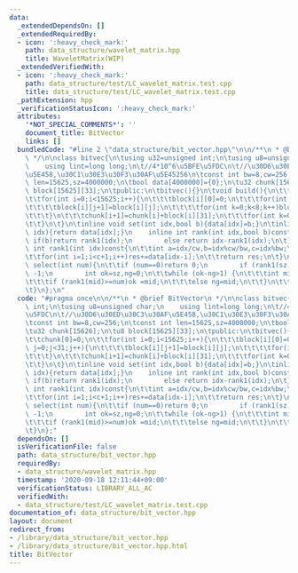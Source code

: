 ```yaml
---
data:
  _extendedDependsOn: []
  _extendedRequiredBy:
  - icon: ':heavy_check_mark:'
    path: data_structure/wavelet_matrix.hpp
    title: WaveletMatrix(WIP)
  _extendedVerifiedWith:
  - icon: ':heavy_check_mark:'
    path: data_structure/test/LC_wavelet_matrix.test.cpp
    title: data_structure/test/LC_wavelet_matrix.test.cpp
  _pathExtension: hpp
  _verificationStatusIcon: ':heavy_check_mark:'
  attributes:
    '*NOT_SPECIAL_COMMENTS*': ''
    document_title: BitVector
    links: []
  bundledCode: "#line 2 \"data_structure/bit_vector.hpp\"\n\n/**\n * @brief BitVector\n\
    \ */\n\nclass bitvec{\n\tusing u32=unsigned int;\n\tusing u8=unsigned char;\n\
    \    using lint=long long;\n\t//4*10^6\u5BFE\u5FDC\n\t//\u30D6\u30ED\u30C3\u30AF\
    \u5E458,\u30C1\u30E3\u30F3\u30AF\u5E45256\n\tconst int bw=8,cw=256;\n\tconst int\
    \ len=15625,sz=4000000;\n\tbool data[4000000]={0};\n\tu32 chunk[15626];\n\tu8\
    \ block[15625][33];\n\tpublic:\n\tbitvec(){}\n\tvoid build(){\n\t\tchunk[0]=0;\n\
    \t\tfor(int i=0;i<15625;i++){\n\t\t\tblock[i][0]=0;\n\t\t\tfor(int j=0;j<31;j++){\n\
    \t\t\t\tblock[i][j+1]=block[i][j];\n\t\t\t\tfor(int k=0;k<8;k++)block[i][j+1]+=data[i*cw+j*bw+k];\n\
    \t\t\t}\n\t\t\tchunk[i+1]=chunk[i]+block[i][31];\n\t\t\tfor(int k=0;k<8;k++)chunk[i+1]+=data[i*cw+31*bw+k];\n\
    \t\t}\n\t}\n\tinline void set(int idx,bool b){data[idx]=b;}\n\tinline bool get(int\
    \ idx){return data[idx];}\n    inline int rank(int idx,bool b)const{\n       \
    \ if(b)return rank1(idx);\n        else return idx-rank1(idx);\n\t}\n\tinline\
    \ int rank1(int idx)const{\n\t\tint a=idx/cw,b=idx%cw/bw,c=idx%bw;\n\t\tint res=chunk[a]+block[a][b];\n\
    \t\tfor(int i=1;i<c+1;i++)res+=data[idx-i];\n\t\treturn res;\n\t}\n\tinline int\
    \ select(int num){\n\t\tif (num==0)return 0;\n        if (rank1(sz)<num)return\
    \ -1;\n        int ok=sz,ng=0;\n\t\twhile (ok-ng>1) {\n\t\t\tint mid=(ok+ng)/2;\n\
    \t\t\tif (rank1(mid)>=num)ok =mid;\n\t\t\telse ng=mid;\n\t\t}\n\t\treturn ok;\n\
    \t}\n};\n"
  code: "#pragma once\n\n/**\n * @brief BitVector\n */\n\nclass bitvec{\n\tusing u32=unsigned\
    \ int;\n\tusing u8=unsigned char;\n    using lint=long long;\n\t//4*10^6\u5BFE\
    \u5FDC\n\t//\u30D6\u30ED\u30C3\u30AF\u5E458,\u30C1\u30E3\u30F3\u30AF\u5E45256\n\
    \tconst int bw=8,cw=256;\n\tconst int len=15625,sz=4000000;\n\tbool data[4000000]={0};\n\
    \tu32 chunk[15626];\n\tu8 block[15625][33];\n\tpublic:\n\tbitvec(){}\n\tvoid build(){\n\
    \t\tchunk[0]=0;\n\t\tfor(int i=0;i<15625;i++){\n\t\t\tblock[i][0]=0;\n\t\t\tfor(int\
    \ j=0;j<31;j++){\n\t\t\t\tblock[i][j+1]=block[i][j];\n\t\t\t\tfor(int k=0;k<8;k++)block[i][j+1]+=data[i*cw+j*bw+k];\n\
    \t\t\t}\n\t\t\tchunk[i+1]=chunk[i]+block[i][31];\n\t\t\tfor(int k=0;k<8;k++)chunk[i+1]+=data[i*cw+31*bw+k];\n\
    \t\t}\n\t}\n\tinline void set(int idx,bool b){data[idx]=b;}\n\tinline bool get(int\
    \ idx){return data[idx];}\n    inline int rank(int idx,bool b)const{\n       \
    \ if(b)return rank1(idx);\n        else return idx-rank1(idx);\n\t}\n\tinline\
    \ int rank1(int idx)const{\n\t\tint a=idx/cw,b=idx%cw/bw,c=idx%bw;\n\t\tint res=chunk[a]+block[a][b];\n\
    \t\tfor(int i=1;i<c+1;i++)res+=data[idx-i];\n\t\treturn res;\n\t}\n\tinline int\
    \ select(int num){\n\t\tif (num==0)return 0;\n        if (rank1(sz)<num)return\
    \ -1;\n        int ok=sz,ng=0;\n\t\twhile (ok-ng>1) {\n\t\t\tint mid=(ok+ng)/2;\n\
    \t\t\tif (rank1(mid)>=num)ok =mid;\n\t\t\telse ng=mid;\n\t\t}\n\t\treturn ok;\n\
    \t}\n};"
  dependsOn: []
  isVerificationFile: false
  path: data_structure/bit_vector.hpp
  requiredBy:
  - data_structure/wavelet_matrix.hpp
  timestamp: '2020-09-18 12:11:44+09:00'
  verificationStatus: LIBRARY_ALL_AC
  verifiedWith:
  - data_structure/test/LC_wavelet_matrix.test.cpp
documentation_of: data_structure/bit_vector.hpp
layout: document
redirect_from:
- /library/data_structure/bit_vector.hpp
- /library/data_structure/bit_vector.hpp.html
title: BitVector
---
```

